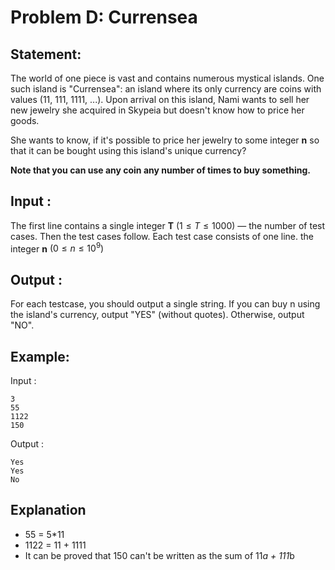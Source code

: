 
# Problem D: Currensea

## Statement:
The world of one piece is vast and contains numerous mystical islands. One such island is "Currensea": an island where its only currency are coins with values (11, 111, 1111, ...).
Upon arrival on this island, Nami wants to sell her new jewelry she acquired in Skypeia but doesn't know how to price her goods.

She wants to know, if it's possible to price her jewelry to some integer **n** so that it can be bought using this island's unique currency?

**Note that you can use any coin any number of times to buy something.** 

## Input :
The first line contains a single integer **T** $(1≤T≤1000)$ — the number of test cases. Then the test cases follow. 
Each test case consists of one line. the integer  **n** $(0≤n≤10^9)$

## Output :
For each testcase, you should output a single string. If you can buy n using the island's currency, output "YES" (without quotes). Otherwise, output "NO".

## Example:
Input :  

```
3
55
1122
150
```

Output :  

```
Yes
Yes
No 
```
## Explanation
* 55 = 5*11
* 1122 = 11 + 1111
* It can be proved that 150 can't be written as the sum of 11*a + 111*b
